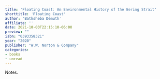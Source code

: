 ```yaml
---
title: 'Floating Coast: An Environmental History of the Bering Strait'
shorttitle: 'Floating Coast'
author: 'Bathsheba Demuth'
affiliate: ''
date: 2021-10-03T22:15:10-06:00 
preview: ""
isbn: "0393358321"
year: "2020"
publisher: "W.W. Norton & Company"
categories: 
- books
- unread
---
```


Notes.
